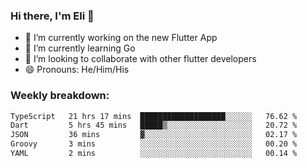 ### Hi there, I'm Eli 👋
- 🔭 I’m currently working on the new Flutter App
- 🌱 I’m currently learning Go
- 🦄 I’m looking to collaborate with other flutter developers
- 😄 Pronouns: He/Him/His

### Weekly breakdown:
<!--START_SECTION:waka-->

```txt
TypeScript   21 hrs 17 mins  ███████████████████░░░░░░   76.62 %
Dart         5 hrs 45 mins   █████▒░░░░░░░░░░░░░░░░░░░   20.72 %
JSON         36 mins         ▓░░░░░░░░░░░░░░░░░░░░░░░░   02.17 %
Groovy       3 mins          ░░░░░░░░░░░░░░░░░░░░░░░░░   00.20 %
YAML         2 mins          ░░░░░░░░░░░░░░░░░░░░░░░░░   00.14 %
```

<!--END_SECTION:waka-->
